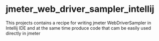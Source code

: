 # jmeter_web_driver_sampler_intellij
This projects contains a recipe for writing jmeter WebDriverSampler in Intellij IDE and at the same time produce code that cam be easily used directly in jmeter
